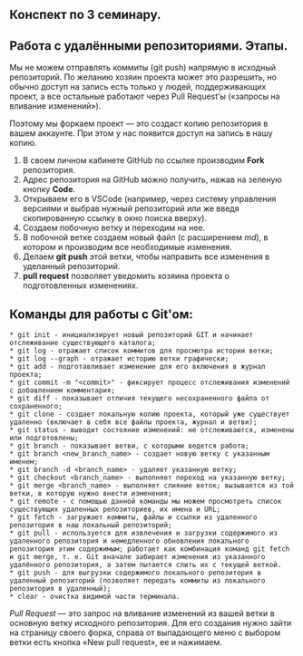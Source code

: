 ## Конспект по 3 семинару.

## Работа с удалёнными репозиториями. Этапы.

Мы не можем отправлять коммиты (git push) напрямую в исходный репозиторий. По желанию хозяин проекта может это разрешить, но обычно доступ на запись есть только у людей, поддерживающих проект, а все остальные работают через Pull Request’ы («запросы на вливание изменений»).

Поэтому мы форкаем проект — это создаст копию репозитория в вашем аккаунте. При этом у нас появится доступ на запись в нашу копию.

1. В своем личном кабинете GitHub по ссылке производим **Fork** репозитория.
2. Адрес репозитория на GitHub можно получить, нажав на зеленую кнопку **Code**.
3. Открываем его в VSCode (например, через систему управления версиями и выбрав нужный репозиторий или же введя скопированную ссылку в окно поиска вверху).
4. Создаем побочную ветку и переходим на нее.
5. В побочной ветке создаем новый файл (с расширением *md*), в котором и производим все необходимые изменения.
6. Делаем **git push** этой ветки, чтобы направить все изменения в уделанный репозиторий.
7. **pull request** позволяет уведомить хозяина проекта о подготовленных изменениях.

## Команды для работы с Git'ом:
    * git init - инициализирует новый репозиторий GIT и начинает отслеживание существующего каталога;
    * git log - отражает список коммитов для просмотра истории ветки;
    * git log --graph - отражает историю ветки графически;
    * git add - подготавливает изменение для его включения в журнал проекта;
    * git commit -m "<commit>" - фиксирует процесс отслеживания изменений с добавлением комментария;
    * git diff - показывает отличия текущего несохраненного файла от сохраненного;
    * git clone - создает локальную копию проекта, который уже существует удаленно (включает в себя все файлы проекта, журнал и ветви);
    * git status - выводит состояние изменений: не отслеживаются, изменены или подготовлены;
    * git branch - показывает ветви, с которыми ведется работа;
    * git branch <new_branch_name> - создает новую ветку с указанным именем;
    * git branch -d <branch_name> - удаляет указанную ветку;
    * git checkout <branch_name> - выполняет переход на указанную ветку;
    * git merge <branch_name> - выполняет слияние веток; вызывается из той ветки, в которую нужно внести изменения;
    * git remote - c помощью данной команды мы можем просмотреть список существующих удаленных репозиториев, их имена и URL;
    * git fetch - загружает коммиты, файлы и ссылки из удаленного репозитория в наш локальный репозиторий;
    * git pull - используется для извлечения и загрузки содержимого из удаленного репозитория и немедленного обновления локального репозитория этим содержимым; работает как комбинация команд git fetch и git merge, т. е. Git вначале забирает изменения из указанного удалённого репозитория, а затем пытается слить их с текущей веткой.
    * git push - для выгрузки содержимого локального репозитория в удаленный репозиторий (позволяет передать коммиты из локального репозитория в удаленный);
    * clear - очистка видимой части терминала.

*Pull Request* — это запрос на вливание изменений из вашей ветки в основную ветку исходного репозитория. Для его создания нужно зайти на страницу своего форка, справа от выпадающего меню с выбором ветки есть кнопка «New pull request», ее и нажимаем.